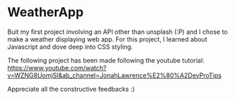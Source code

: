 # WeatherApp

Buit my first project involving an API other than unsplash (:P) and I chose to make a weather displaying web app. For this project, I learned about Javascript and dove deep into CSS styling.

The following project has been made following the youtube tutorial: https://www.youtube.com/watch?v=WZNG8UomjSI&ab_channel=JonahLawrence%E2%80%A2DevProTips

Appreciate all the constructive feedbacks :)
